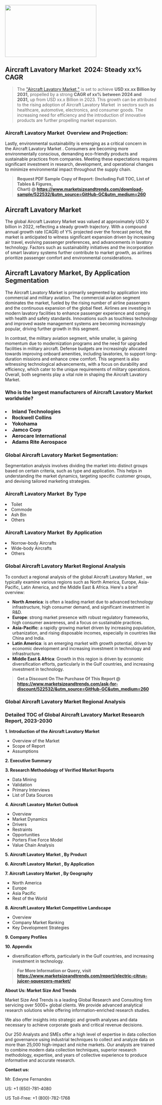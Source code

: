 <p><img class="alignnone size-medium wp-image-20088" src="https://ffe5etoiles.com/wp-content/uploads/2024/12/MST1-300x171.png" alt="" width="300" height="171" /></p><h2 id="ember46" class="ember-view reader-text-block__heading-2">Aircraft Lavatory Market &nbsp;2024: Steady&nbsp;xx% CAGR</h2><blockquote id="ember47" class="ember-view reader-text-block__blockquote">The&nbsp;<a class="app-aware-link " href="https://www.marketsizeandtrends.com/download-sample/522532/&utm_source=GitHub-GC&utm_medium=260" target="_blank" data-test-app-aware-link="">"Aircraft Lavatory Market "</a>&nbsp;is set to achieve&nbsp;<strong>USD&nbsp;xx.xx&nbsp;Billion by 2031,</strong>&nbsp;propelled by a strong&nbsp;<strong>CAGR of&nbsp;xx% between 2024 and 2031,</strong>&nbsp;up from USD xx.x Billion in 2023. This growth can be attributed to the rising adoption of&nbsp;Aircraft Lavatory Market &nbsp;in sectors such as healthcare, automotive, electronics, and consumer goods. The increasing need for efficiency and the introduction of innovative products are further propelling market expansion.</blockquote><h3 id="ember48" class="ember-view reader-text-block__heading-3">Aircraft Lavatory Market &nbsp;Overview and Projection:</h3><p id="ember49" class="ember-view reader-text-block__paragraph">Lastly, environmental sustainability is emerging as a critical concern in the&nbsp;Aircraft Lavatory Market . Consumers are becoming more environmentally conscious, demanding eco-friendly products and sustainable practices from companies. Meeting these expectations requires significant investment in research, development, and operational changes to minimize environmental impact throughout the supply chain.</p><blockquote id="ember50" class="ember-view reader-text-block__blockquote"><strong>Request PDF Sample Copy of Report: (Including Full TOC, List of Tables &amp; Figures, Chart)&nbsp;@&nbsp;<strong><a href="https://www.marketsizeandtrends.com/download-sample/522532/&utm_source=GitHub-GC&utm_medium=260" target="_blank">https://www.marketsizeandtrends.com/download-sample/522532/&utm_source=GitHub-GC&utm_medium=260</a></strong></strong></blockquote><h3 class=""> <h2>Aircraft Lavatory Market</h2><p>The global Aircraft Lavatory Market was valued at approximately USD X billion in 2022, reflecting a steady growth trajectory. With a compound annual growth rate (CAGR) of Y% projected over the forecast period, the market is anticipated to witness significant expansion driven by increasing air travel, evolving passenger preferences, and advancements in lavatory technology. Factors such as sustainability initiatives and the incorporation of smart lavatory systems further contribute to market growth, as airlines prioritize passenger comfort and environmental considerations.</p><h2>Aircraft Lavatory Market, By Application Segmentation</h2><p>The Aircraft Lavatory Market is primarily segmented by application into commercial and military aviation. The commercial aviation segment dominates the market, fueled by the rising number of airline passengers and the continuous expansion of the global fleet. Airlines are investing in modern lavatory facilities to enhance passenger experience and comply with health and safety standards. Innovations such as touchless technology and improved waste management systems are becoming increasingly popular, driving further growth in this segment.</p><p>In contrast, the military aviation segment, while smaller, is gaining momentum due to modernization programs and the need for upgraded facilities in military aircraft. Defense budgets are increasingly allocated towards improving onboard amenities, including lavatories, to support long-duration missions and enhance crew comfort. This segment is also witnessing technological advancements, with a focus on durability and efficiency, which cater to the unique requirements of military operations. Overall, both segments play a vital role in shaping the Aircraft Lavatory Market.</p></h3><h3 id="" class="">Who is the largest manufacturers of&nbsp;Aircraft Lavatory Market worldwide?</h3><h3 class=""></Li><Li>Inland Technologies</Li><Li> Rockwell Collins</Li><Li> Yokohama</Li><Li> Jamco Corp</Li><Li> Aerocare International</Li><Li> Adams Rite Aerospace</h3><h3 id="ember53" class="ember-view reader-text-block__heading-3">Global&nbsp;Aircraft Lavatory Market Segmentation:</h3><p id="ember54" class="ember-view reader-text-block__paragraph">Segmentation analysis involves dividing the market into distinct groups based on certain criteria, such as type and application. This helps in understanding the market dynamics, targeting specific customer groups, and devising tailored marketing strategies.</p><h3 id="" class="">Aircraft Lavatory Market &nbsp;By Type</h3><p></Li><Li>Toilet</Li><Li> Commode</Li><Li> Ash Bin</Li><Li> Others</p><h3 id="" class="">Aircraft Lavatory Market &nbsp;By Application</h3><p class=""></Li><Li>Norrow-body Aircrafts</Li><Li> Wide-body Aircrafts</Li><Li> Others</p><h3 id="ember62" class="ember-view reader-text-block__heading-3">Global Aircraft Lavatory Market Regional Analysis</h3><p id="ember63" class="ember-view reader-text-block__paragraph">To conduct a regional analysis of the global Aircraft Lavatory Market , we typically examine various regions such as North America, Europe, Asia-Pacific, Latin America, and the Middle East &amp; Africa. Here's a brief overview:</p><ul><li><strong>North America</strong>: is often a leading market due to advanced technology infrastructure, high consumer demand, and significant investment in R&amp;D.</li><li><strong>Europe</strong>: strong market presence with robust regulatory frameworks, high consumer awareness, and a focus on sustainable practices.</li><li><strong>Asia-Pacific</strong>: a rapidly growing market driven by increasing population, urbanization, and rising disposable incomes, especially in countries like China and India.</li><li><strong>Latin America</strong>: is an emerging market with growth potential, driven by economic development and increasing investment in technology and infrastructure.</li><li><strong>Middle East &amp; Africa</strong>: Growth in this region is driven by economic diversification efforts, particularly in the Gulf countries, and increasing investment in technology.</li></ul><blockquote id="ember61" class="ember-view reader-text-block__blockquote"><strong>Get a Discount On The Purchase Of This Report @ <strong><a href="https://html-cleaner.com/" target="">https://www.marketsizeandtrends.com/ask-for-discount/522532/&utm_source=GitHub-GC&utm_medium=260</a></strong></strong></blockquote><h3 id="ember62" class="ember-view reader-text-block__heading-3">Global Aircraft Lavatory Market Regional Analysis</h3><h3 id="" class="">Detailed TOC of Global Aircraft Lavatory Market Research Report, 2023-2030</h3><p id="" class=""><strong>1. Introduction of the Aircraft Lavatory Market </strong></p><ul><li>Overview of the Market</li><li>Scope of Report</li><li>Assumptions</li></ul><p id="" class=""><strong>2. Executive Summary</strong></p><p id="" class=""><strong>3. Research Methodology of Verified Market Reports</strong></p><ul><li>Data Mining</li><li>Validation</li><li>Primary Interviews</li><li>List of Data Sources</li></ul><p id="" class=""><strong>4. Aircraft Lavatory Market Outlook</strong></p><ul><li>Overview</li><li>Market Dynamics</li><li>Drivers</li><li>Restraints</li><li>Opportunities</li><li>Porters Five Force Model</li><li>Value Chain Analysis</li></ul><p id="" class=""><strong>5. Aircraft Lavatory Market , By Product</strong></p><p id="" class=""><strong>6. Aircraft Lavatory Market , By Application</strong></p><p id="" class=""><strong>7. Aircraft Lavatory Market , By Geography</strong></p><ul><li>North America</li><li>Europe</li><li>Asia Pacific</li><li>Rest of the World</li></ul><p id="" class=""><strong>8. Aircraft Lavatory Market Competitive Landscape</strong></p><ul><li>Overview</li><li>Company Market Ranking</li><li>Key Development Strategies</li></ul><p id="" class=""><strong>9. Company Profiles</strong></p><p id="" class=""><strong>10. Appendix</strong></p><ul><li>diversification efforts, particularly in the Gulf countries, and increasing investment in technology.</li></ul><blockquote id="ember65" class="ember-view reader-text-block__blockquote"><strong>For More Information or Query, visit <strong><strong><a href="https://html-cleaner.com/" target="">https://www.marketsizeandtrends.com/report/electric-citrus-juicer-squeezers-market/</a></strong></strong></strong></blockquote><p id="" class=""><strong>About Us: Market Size And Trends</strong></p><p id="" class="">Market Size And Trends is a leading Global Research and Consulting firm servicing over 5000+ global clients. We provide advanced analytical research solutions while offering information-enriched research studies.</p><p id="" class="">We also offer insights into strategic and growth analyses and data necessary to achieve corporate goals and critical revenue decisions.</p><p id="" class="">Our 250 Analysts and SMEs offer a high level of expertise in data collection and governance using industrial techniques to collect and analyze data on more than 25,000 high-impact and niche markets. Our analysts are trained to combine modern data collection techniques, superior research methodology, expertise, and years of collective experience to produce informative and accurate research.</p><p id="" class=""><strong>Contact us:</strong></p><p id="" class="">Mr. Edwyne Fernandes</p><p id="" class="">US: +1 (650)-781-4080</p><p id="" class="">US Toll-Free: +1 (800)-782-1768</p>
